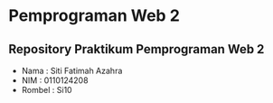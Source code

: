 # Pemprograman Web 2

## Repository Praktikum Pemprograman Web 2
- Nama : Siti Fatimah Azahra
- NIM : 0110124208
- Rombel : Si10
